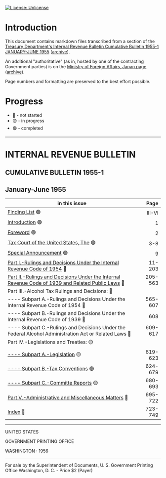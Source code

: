 [![License: Unlicense](https://img.shields.io/badge/license-Unlicense-blue.svg)](http://unlicense.org/)

# Introduction

This document contains markdown files transcribed from a section of the [Treasury Department's Internal Revenue Bulletin Cumulative Bulletin 1955-1 JANUARY-JUNE 1955](https://www.govinfo.gov/content/pkg/GOVPUB-T22-fdc2ce58a1cfd6cd3f7cdc35cb9793b5/pdf/GOVPUB-T22-fdc2ce58a1cfd6cd3f7cdc35cb9793b5-1.pdf) ([archive](https://archive.ph/lr8ut)).

An additional "authoritative" (as in, hosted by one of the contracting Government parties) is on the [Ministry of Foreign Affairs, Japan page](https://www.mofa.go.jp/mofaj/gaiko/treaty/pdfs/A-S38(3)-256.pdf) ([archive](https://archive.ph/oSQAU)).

Page numbers and formatting are preserved to the best effort possible.

# Progress

* 🔴 - not started
* 🟡 - in progress
* 🟢 - completed

---

# INTERNAL REVENUE BULLETIN
## CUMULATIVE BULLETIN 1955-1
## January-June 1955

| **in this issue**                                                                                                                                                        |    Page |
|--------------------------------------------------------------------------------------------------------------------------------------------------------------------------|--------:|
| [Finding List](Finding%20List.md) 🟢                                                                                                                                     |  III-VI |
| [Introduction](Introduction.md) 🟢                                                                                                                                       |       1 |
| [Foreword](Foreword.md) 🟢                                                                                                                                               |       2 |
| [Tax Court of the United States, The](Tax%20Court.md) 🟢                                                                                                                 |     3-8 | 
| [Special Announcement](Special%20Announcement.md) 🟢                                                                                                                     |       9 |
| [Part I.-Rulings and Decisions Under the Internal Revenue Code of 1954](Part%20I.-Rulings%20and%20Decisions%20Under%20the%20Internal%20Revenue%20Code%20of%201954.md) 🔴 |  11-203 |
| [Part II.-Rulings and Decisions Under the Internal Revenue Code of 1939 and Related Public Laws]() 🔴                                                                    | 205-563 |
| Part III.-Alcohol Tax Rulings and Decisions: 🔴                                                                                                                          |         |
| ---- Subpart A.-Rulings and Decisions Under the Internal Revenue Code of 1954 🔴                                                                                         | 565-607 |
| ---- Subpart B.-Rulings and Decisions Under the Internal Revenue Code of 1939 🔴                                                                                         |     608 |
| ---- Subpart C.-Rulings and Decisions Under the Federal Alcohol Administration Act or Related Laws 🔴                                                                    | 609-617 |
| Part IV.-Legislations and Treaties: 🟡                                                                                                                                   |         |
| [---- Subpart A.-Legislation](Part%20IV.-Legislations%20and%20Treaties.Subpart%20A.-Legislation.md) 🟡                                                                   | 619-623 | 
| [---- Subpart B.-Tax Conventions](Part%20IV.-Legislations%20and%20Treaties.Subpart%20B.-Tax%20Conventions.md) 🟢                                                         | 624-679 |
| [---- Subpart C.-Committe Reports](Part%20IV.-Legislations%20and%20Treaties.Subpart%20C.-Committe%20Reports.md) 🟡                                                       | 680-693 |
| [Part V.-Administrative and Miscellaneous Matters](Part%20V.-Administrative%20and%20Miscellaneous%20Matters.md) 🔴                                                       | 695-722 |
| [Index](Index.md) 🔴                                                                                                                                                     | 723-749 |

---

UNITED STATES

GOVERNMENT PRINTING OFFICE

WASHINGTON : 1956

---

For sale by the Superintendent of Documents, U. S. Government Printing Office
Washington, D. C. - Price $2 (Payer)